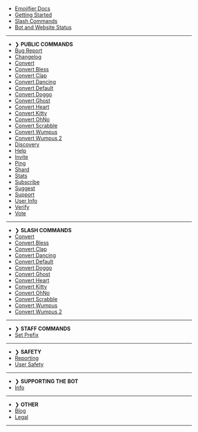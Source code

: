 - [Emojifier Docs](/)
- [Getting Started](getting-started.md)
- [Slash Commands](slash-commands.md)
- [Bot and Website Status](status.md)

---
- ❯ **PUBLIC COMMANDS**
- [Bug Report](text/bugreport.md)
- [Changelog](text/changelog.md)
- [Convert](text/convert.md)
- [Convert Bless](text/convertbless.md)
- [Convert Clap](text/convertclap.md)
- [Convert Dancing](text/convertdancing.md)
- [Convert Default](text/convertdefault.md)
- [Convert Doggo](text/convertdoggo.md)
- [Convert Ghost](text/convertghost.md)
- [Convert Heart](text/convertheart.md)
- [Convert Kitty](text/convertkitty.md)
- [Convert OhNo](text/convertohno.md)
- [Convert Scrabble](text/convertscrabble.md)
- [Convert Wumpus](text/convertwumpus.md)
- [Convert Wumpus 2](text/convertwumpus2.md)
- [Discovery](text/discovery.md)
- [Help](text/help.md)
- [Invite](text/invite.md)
- [Ping](text/ping.md)
- [Shard](text/shard.md)
- [Stats](text/stats.md)
- [Subscribe](text/subscribe.md)
- [Suggest](text/suggest.md)
- [Support](text/support.md)
- [User Info](text/userinfo.md)
- [Verify](text/verify.md)
- [Vote](text/vote.md)

---
- ❯ **SLASH COMMANDS**
- [Convert](slash/convert.md)
- [Convert Bless](slash/convertbless.md)
- [Convert Clap](slash/convertclap.md)
- [Convert Dancing](slash/convertdancing.md)
- [Convert Default](slash/convertdefault.md)
- [Convert Doggo](slash/convertdoggo.md)
- [Convert Ghost](slash/convertghost.md)
- [Convert Heart](slash/convertheart.md)
- [Convert Kitty](slash/convertkitty.md)
- [Convert OhNo](slash/convertohno.md)
- [Convert Scrabble](slash/convertscrabble.md)
- [Convert Wumpus](slash/convertwumpus.md)
- [Convert Wumpus 2](slash/convertwumpus2.md)

---

- ❯ **STAFF COMMANDS**
- [Set Prefix](staff/setprefix.md)

---

- ❯ **SAFETY**
- [Reporting](safety/reporting.md)
- [User Safety](safety/usersafety.md)

---
- ❯ **SUPPORTING THE BOT**
- [Info](supporting/info.md)

---
- ❯ **OTHER**
- [Blog](other/blog.md)
- [Legal](other/legal.md)

---
